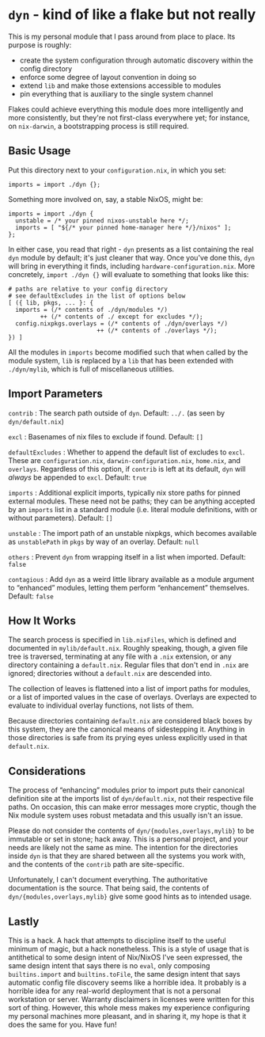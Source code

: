 `dyn` - kind of like a flake but not really
===========================================

This is my personal module that I pass around from place to place. Its purpose
is roughly:

* create the system configuration through automatic discovery within the
  config directory
* enforce some degree of layout convention in doing so
* extend `lib` and make those extensions accessible to modules
* pin everything that is auxiliary to the single system channel

Flakes could achieve everything this module does more intelligently and more
consistently, but they're not first-class everywhere yet; for instance, on
`nix-darwin`, a bootstrapping process is still required.

Basic Usage
-----------

Put this directory next to your `configuration.nix`, in which you set:

    imports = import ./dyn {};

Something more involved on, say, a stable NixOS, might be:

    imports = import ./dyn {
      unstable = /* your pinned nixos-unstable here */;
      imports = [ "${/* your pinned home-manager here */}/nixos" ];
    };

In either case, you read that right - `dyn` presents as a list containing
the real `dyn` module by default; it's just cleaner that way. Once you've done
this, `dyn` will bring in everything it finds, including
`hardware-configuration.nix`. More concretely, `import ./dyn {}` will
evaluate to something that looks like this:

    # paths are relative to your config directory
    # see defaultExcludes in the list of options below
    [ ({ lib, pkgs, ... }: {
      imports = (/* contents of ./dyn/modules */)
             ++ (/* contents of ./ except for excludes */);
      config.nixpkgs.overlays = (/* contents of ./dyn/overlays */)
                             ++ (/* contents of ./overlays */);
    }) ]

All the modules in `imports` become modified such that when called by the
module system, `lib` is replaced by a `lib` that has been extended with
`./dyn/mylib`, which is full of miscellaneous utilities.

Import Parameters
-----------------

`contrib`
: The search path outside of `dyn`. Default: `../.` (as seen by
`dyn/default.nix`)

`excl`
: Basenames of nix files to exclude if found. Default: `[]`

`defaultExcludes`
: Whether to append the default list of excludes to `excl`. These are
`configuration.nix`, `darwin-configuration.nix`, `home.nix`, and `overlays`.
Regardless of this option, if `contrib` is left at its default, `dyn` will
*always* be appended to `excl`. Default: `true`

`imports`
: Additional explicit imports, typically nix store paths for pinned external
modules. These need not be paths; they can be anything accepted by an `imports`
list in a standard module (i.e. literal module definitions, with or without
parameters). Default: `[]`

`unstable`
: The import path of an unstable nixpkgs, which becomes available as
`unstablePath` in `pkgs` by way of an overlay. Default: `null`

`others`
: Prevent `dyn` from wrapping itself in a list when imported. Default: `false`

`contagious`
: Add `dyn` as a weird little library available as a module argument to
“enhanced” modules, letting them perform “enhancement” themselves.
Default: `false`

How It Works
------------

The search process is specified in `lib.nixFiles`, which is defined and
documented in `mylib/default.nix`. Roughly speaking, though, a given file tree
is traversed, terminating at any file with a `.nix` extension, or any directory
containing a `default.nix`. Regular files that don't end in `.nix` are ignored;
directories without a `default.nix` are descended into.

The collection of leaves is flattened into a list of import paths for modules,
or a list of imported values in the case of overlays. Overlays are expected
to evaluate to individual overlay functions, not lists of them.

Because directories containing `default.nix` are considered black boxes by this
system, they are the canonical means of sidestepping it. Anything in those
directories is safe from its prying eyes unless explicitly used in that
`default.nix`.

Considerations
--------------

The process of “enhancing” modules prior to import puts their canonical
definition site at the imports list of `dyn/default.nix`, not their respective
file paths. On occasion, this can make error messages more cryptic, though
the Nix module system uses robust metadata and this usually isn't an issue.

Please do not consider the contents of `dyn/{modules,overlays,mylib}` to be
immutable or set in stone; hack away. This is a personal project, and your
needs are likely not the same as mine. The intention for the directories inside
`dyn` is that they are shared between all the systems you work with, and the
contents of the `contrib` path are site-specific.

Unfortunately, I can't document everything. The authoritative documentation
is the source. That being said, the contents of `dyn/{modules,overlays,mylib}`
give some good hints as to intended usage.

Lastly
------

This is a hack. A hack that attempts to discipline itself to the useful minimum
of magic, but a hack nonetheless. This is a style of usage that is antithetical
to some design intent of Nix/NixOS I've seen expressed, the same design intent
that says there is no `eval`, only composing `builtins.import` and
`builtins.toFile`, the same design intent that says automatic config file
discovery seems like a horrible idea. It probably is a horrible idea for any
real-world deployment that is not a personal workstation or server. Warranty
disclaimers in licenses were written for this sort of thing. However, this
whole mess makes my experience configuring my personal machines more pleasant,
and in sharing it, my hope is that it does the same for you. Have fun!
